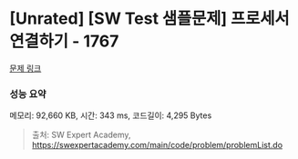 # [Unrated] [SW Test 샘플문제] 프로세서 연결하기 - 1767 

[문제 링크](https://swexpertacademy.com/main/code/problem/problemDetail.do?contestProbId=AV4suNtaXFEDFAUf) 

### 성능 요약

메모리: 92,660 KB, 시간: 343 ms, 코드길이: 4,295 Bytes



> 출처: SW Expert Academy, https://swexpertacademy.com/main/code/problem/problemList.do